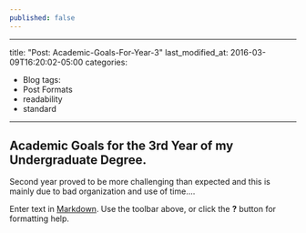 ```yaml
---
published: false
---
```

---
title: "Post: Academic-Goals-For-Year-3"
last_modified_at: 2016-03-09T16:20:02-05:00
categories:
  - Blog
tags:
  - Post Formats
  - readability
  - standard
---


## Academic Goals for the 3rd Year of my Undergraduate Degree.

Second year proved to be more challenging than expected and this is mainly due to bad organization and use of time....

Enter text in [Markdown](http://daringfireball.net/projects/markdown/). Use the toolbar above, or click the **?** button for formatting help.
